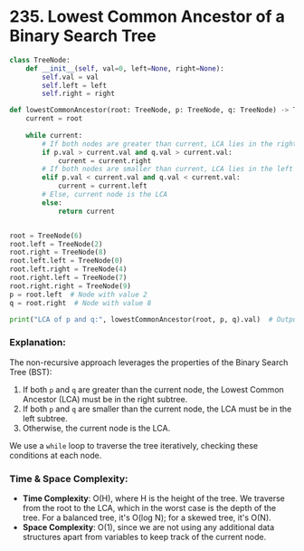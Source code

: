 # 235. Lowest Common Ancestor of a Binary Search Tree

```python
class TreeNode:
    def __init__(self, val=0, left=None, right=None):
        self.val = val
        self.left = left
        self.right = right

def lowestCommonAncestor(root: TreeNode, p: TreeNode, q: TreeNode) -> TreeNode:
    current = root
    
    while current:
        # If both nodes are greater than current, LCA lies in the right subtree
        if p.val > current.val and q.val > current.val:
            current = current.right
        # If both nodes are smaller than current, LCA lies in the left subtree
        elif p.val < current.val and q.val < current.val:
            current = current.left
        # Else, current node is the LCA
        else:
            return current


root = TreeNode(6)
root.left = TreeNode(2)
root.right = TreeNode(8)
root.left.left = TreeNode(0)
root.left.right = TreeNode(4)
root.right.left = TreeNode(7)
root.right.right = TreeNode(9)
p = root.left  # Node with value 2
q = root.right  # Node with value 8

print("LCA of p and q:", lowestCommonAncestor(root, p, q).val)  # Output: 6
```

### Explanation:
The non-recursive approach leverages the properties of the Binary Search Tree (BST):
1. If both `p` and `q` are greater than the current node, the Lowest Common Ancestor (LCA) must be in the right subtree.
2. If both `p` and `q` are smaller than the current node, the LCA must be in the left subtree.
3. Otherwise, the current node is the LCA.

We use a `while` loop to traverse the tree iteratively, checking these conditions at each node.

### Time & Space Complexity:
- **Time Complexity**: O(H), where H is the height of the tree. We traverse from the root to the LCA, which in the worst case is the depth of the tree. For a balanced tree, it's O(log N); for a skewed tree, it's O(N).
- **Space Complexity**: O(1), since we are not using any additional data structures apart from variables to keep track of the current node.
